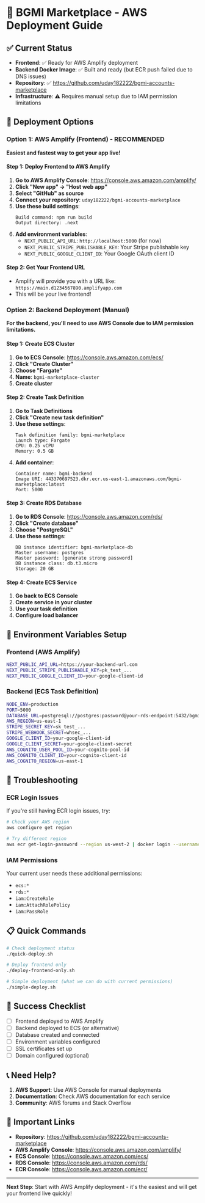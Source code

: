 # 🚀 BGMI Marketplace - AWS Deployment Guide

## ✅ Current Status
- **Frontend**: ✅ Ready for AWS Amplify deployment
- **Backend Docker Image**: ✅ Built and ready (but ECR push failed due to DNS issues)
- **Repository**: ✅ https://github.com/uday182222/bgmi-accounts-marketplace
- **Infrastructure**: ⚠️ Requires manual setup due to IAM permission limitations

## 🎯 Deployment Options

### Option 1: AWS Amplify (Frontend) - RECOMMENDED
**Easiest and fastest way to get your app live!**

#### Step 1: Deploy Frontend to AWS Amplify
1. **Go to AWS Amplify Console**: https://console.aws.amazon.com/amplify/
2. **Click "New app" → "Host web app"**
3. **Select "GitHub" as source**
4. **Connect your repository**: `uday182222/bgmi-accounts-marketplace`
5. **Use these build settings**:
   ```
   Build command: npm run build
   Output directory: .next
   ```
6. **Add environment variables**:
   - `NEXT_PUBLIC_API_URL`: `http://localhost:5000` (for now)
   - `NEXT_PUBLIC_STRIPE_PUBLISHABLE_KEY`: Your Stripe publishable key
   - `NEXT_PUBLIC_GOOGLE_CLIENT_ID`: Your Google OAuth client ID

#### Step 2: Get Your Frontend URL
- Amplify will provide you with a URL like: `https://main.d1234567890.amplifyapp.com`
- This will be your live frontend!

### Option 2: Backend Deployment (Manual)
**For the backend, you'll need to use AWS Console due to IAM permission limitations.**

#### Step 1: Create ECS Cluster
1. **Go to ECS Console**: https://console.aws.amazon.com/ecs/
2. **Click "Create Cluster"**
3. **Choose "Fargate"**
4. **Name**: `bgmi-marketplace-cluster`
5. **Create cluster**

#### Step 2: Create Task Definition
1. **Go to Task Definitions**
2. **Click "Create new task definition"**
3. **Use these settings**:
   ```
   Task definition family: bgmi-marketplace
   Launch type: Fargate
   CPU: 0.25 vCPU
   Memory: 0.5 GB
   ```
4. **Add container**:
   ```
   Container name: bgmi-backend
   Image URI: 443370697523.dkr.ecr.us-east-1.amazonaws.com/bgmi-marketplace:latest
   Port: 5000
   ```

#### Step 3: Create RDS Database
1. **Go to RDS Console**: https://console.aws.amazon.com/rds/
2. **Click "Create database"**
3. **Choose "PostgreSQL"**
4. **Use these settings**:
   ```
   DB instance identifier: bgmi-marketplace-db
   Master username: postgres
   Master password: [generate strong password]
   DB instance class: db.t3.micro
   Storage: 20 GB
   ```

#### Step 4: Create ECS Service
1. **Go back to ECS Console**
2. **Create service in your cluster**
3. **Use your task definition**
4. **Configure load balancer**

## 🔧 Environment Variables Setup

### Frontend (AWS Amplify)
```bash
NEXT_PUBLIC_API_URL=https://your-backend-url.com
NEXT_PUBLIC_STRIPE_PUBLISHABLE_KEY=pk_test_...
NEXT_PUBLIC_GOOGLE_CLIENT_ID=your-google-client-id
```

### Backend (ECS Task Definition)
```bash
NODE_ENV=production
PORT=5000
DATABASE_URL=postgresql://postgres:password@your-rds-endpoint:5432/bgmi_marketplace
AWS_REGION=us-east-1
STRIPE_SECRET_KEY=sk_test_...
STRIPE_WEBHOOK_SECRET=whsec_...
GOOGLE_CLIENT_ID=your-google-client-id
GOOGLE_CLIENT_SECRET=your-google-client-secret
AWS_COGNITO_USER_POOL_ID=your-cognito-pool-id
AWS_COGNITO_CLIENT_ID=your-cognito-client-id
AWS_COGNITO_REGION=us-east-1
```

## 🚨 Troubleshooting

### ECR Login Issues
If you're still having ECR login issues, try:
```bash
# Check your AWS region
aws configure get region

# Try different region
aws ecr get-login-password --region us-west-2 | docker login --username AWS --password-stdin 443370697523.dkr.ecr.us-west-2.amazonaws.com
```

### IAM Permissions
Your current user needs these additional permissions:
- `ecs:*`
- `rds:*`
- `iam:CreateRole`
- `iam:AttachRolePolicy`
- `iam:PassRole`

## 📋 Quick Commands

```bash
# Check deployment status
./quick-deploy.sh

# Deploy frontend only
./deploy-frontend-only.sh

# Simple deployment (what we can do with current permissions)
./simple-deploy.sh
```

## 🎉 Success Checklist

- [ ] Frontend deployed to AWS Amplify
- [ ] Backend deployed to ECS (or alternative)
- [ ] Database created and connected
- [ ] Environment variables configured
- [ ] SSL certificates set up
- [ ] Domain configured (optional)

## 📞 Need Help?

1. **AWS Support**: Use AWS Console for manual deployments
2. **Documentation**: Check AWS documentation for each service
3. **Community**: AWS forums and Stack Overflow

## 🔗 Important Links

- **Repository**: https://github.com/uday182222/bgmi-accounts-marketplace
- **AWS Amplify Console**: https://console.aws.amazon.com/amplify/
- **ECS Console**: https://console.aws.amazon.com/ecs/
- **RDS Console**: https://console.aws.amazon.com/rds/
- **ECR Console**: https://console.aws.amazon.com/ecr/

---

**Next Step**: Start with AWS Amplify deployment - it's the easiest and will get your frontend live quickly!
